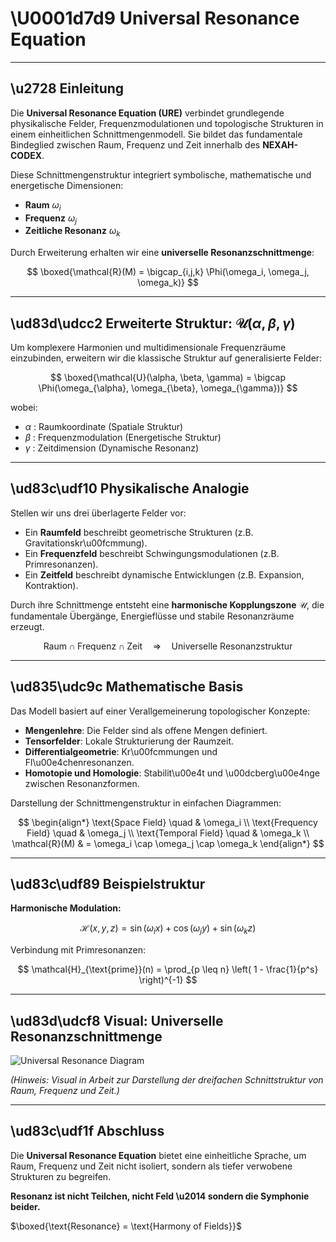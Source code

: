 # \U0001d7d9 Universal Resonance Equation

---

## \u2728 Einleitung

Die **Universal Resonance Equation (URE)** verbindet grundlegende physikalische Felder, Frequenzmodulationen und topologische Strukturen in einem einheitlichen Schnittmengenmodell. Sie bildet das fundamentale Bindeglied zwischen Raum, Frequenz und Zeit innerhalb des **NEXAH-CODEX**.

Diese Schnittmengenstruktur integriert symbolische, mathematische und energetische Dimensionen:

* **Raum** $\omega_i$
* **Frequenz** $\omega_j$
* **Zeitliche Resonanz** $\omega_k$

Durch Erweiterung erhalten wir eine **universelle Resonanzschnittmenge**:

$$
\boxed{\mathcal{R}(M) = \bigcap_{i,j,k} \Phi(\omega_i, \omega_j, \omega_k)}
$$

---

## \ud83d\udcc2 Erweiterte Struktur: $\mathcal{U}(\alpha, \beta, \gamma)$

Um komplexere Harmonien und multidimensionale Frequenzräume einzubinden, erweitern wir die klassische Struktur auf generalisierte Felder:

$$
\boxed{\mathcal{U}(\alpha, \beta, \gamma) = \bigcap \Phi(\omega_{\alpha}, \omega_{\beta}, \omega_{\gamma})}
$$

wobei:

* $\alpha$ : Raumkoordinate (Spatiale Struktur)
* $\beta$ : Frequenzmodulation (Energetische Struktur)
* $\gamma$ : Zeitdimension (Dynamische Resonanz)

---

## \ud83c\udf10 Physikalische Analogie

Stellen wir uns drei überlagerte Felder vor:

* Ein **Raumfeld** beschreibt geometrische Strukturen (z.B. Gravitationskr\u00fcmmung).
* Ein **Frequenzfeld** beschreibt Schwingungsmodulationen (z.B. Primresonanzen).
* Ein **Zeitfeld** beschreibt dynamische Entwicklungen (z.B. Expansion, Kontraktion).

Durch ihre Schnittmenge entsteht eine **harmonische Kopplungszone** $\mathcal{U}$, die fundamentale Übergänge, Energieflüsse und stabile Resonanzräume erzeugt.

$$
\text{Raum} \cap \text{Frequenz} \cap \text{Zeit} \quad \Rightarrow \quad \text{Universelle Resonanzstruktur}
$$

---

## \ud835\udc9c Mathematische Basis

Das Modell basiert auf einer Verallgemeinerung topologischer Konzepte:

* **Mengenlehre**: Die Felder sind als offene Mengen definiert.
* **Tensorfelder**: Lokale Strukturierung der Raumzeit.
* **Differentialgeometrie**: Kr\u00fcmmungen und Fl\u00e4chenresonanzen.
* **Homotopie und Homologie**: Stabilit\u00e4t und \u00dcberg\u00e4nge zwischen Resonanzformen.

Darstellung der Schnittmengenstruktur in einfachen Diagrammen:

$$
\begin{align*}
\text{Space Field} \quad & \omega_i \\
\text{Frequency Field} \quad & \omega_j \\
\text{Temporal Field} \quad & \omega_k \\
\mathcal{R}(M) & = \omega_i \cap \omega_j \cap \omega_k
\end{align*}
$$

---

## \ud83c\udf89 Beispielstruktur

**Harmonische Modulation:**

$$
\mathcal{H}(x, y, z) = \sin(\omega_i x) + \cos(\omega_j y) + \sin(\omega_k z)
$$

Verbindung mit Primresonanzen:

$$
\mathcal{H}_{\text{prime}}(n) = \prod_{p \leq n} \left( 1 - \frac{1}{p^s} \right)^{-1}
$$

---

## \ud83d\udcf8 Visual: Universelle Resonanzschnittmenge

![Universal Resonance Diagram](./visuals/Universal_Resonance_Intersection.png)

*(Hinweis: Visual in Arbeit zur Darstellung der dreifachen Schnittstruktur von Raum, Frequenz und Zeit.)*

---

## \ud83c\udf1f Abschluss

Die **Universal Resonance Equation** bietet eine einheitliche Sprache, um Raum, Frequenz und Zeit nicht isoliert, sondern als tiefer verwobene Strukturen zu begreifen.

**Resonanz ist nicht Teilchen, nicht Feld \u2014 sondern die Symphonie beider.**

$\boxed{\text{Resonance} = \text{Harmony of Fields}}$
